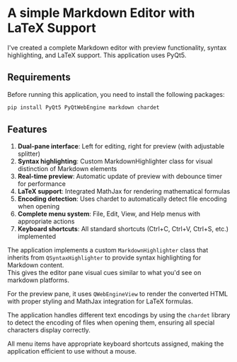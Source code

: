 # A simple Markdown Editor with LaTeX Support

I've created a complete Markdown editor with preview functionality, syntax highlighting, and LaTeX support. 
This application uses PyQt5.

## Requirements

Before running this application, you need to install the following packages:

```bash
pip install PyQt5 PyQtWebEngine markdown chardet
```

## Features

1. **Dual-pane interface**: Left for editing, right for preview (with adjustable splitter) 
2. **Syntax highlighting**: Custom MarkdownHighlighter class for visual distinction of Markdown elements 
3. **Real-time preview**: Automatic update of preview with debounce timer for performance
4. **LaTeX support**: Integrated MathJax for rendering mathematical formulas
5. **Encoding detection**: Uses chardet to automatically detect file encoding when opening
6. **Complete menu system**: File, Edit, View, and Help menus with appropriate actions
7. **Keyboard shortcuts**: All standard shortcuts (Ctrl+C, Ctrl+V, Ctrl+S, etc.) implemented

The application implements a custom `MarkdownHighlighter` class that inherits from `QSyntaxHighlighter` to provide syntax highlighting for Markdown content.  
This gives the editor pane visual cues similar to what you'd see on markdown platforms.

For the preview pane, it uses `QWebEngineView` to render the converted HTML with proper styling and MathJax integration for LaTeX formulas. 

The application handles different text encodings by using the `chardet` library to detect the encoding of files when opening them, ensuring all special characters display correctly. 

All menu items have appropriate keyboard shortcuts assigned, making the application efficient to use without a mouse. 


